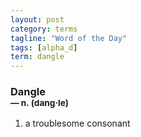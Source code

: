 ```yaml
---
layout: post
category: terms
tagline: "Word of the Day"
tags: [alpha_d]
term: dangle
---
```


<h3>Dangle<br/> <small>&mdash; n. (dang<span>&middot;</span>le)</small></h3>
<p><ol><li>a troublesome consonant</li>
</ol></p>

